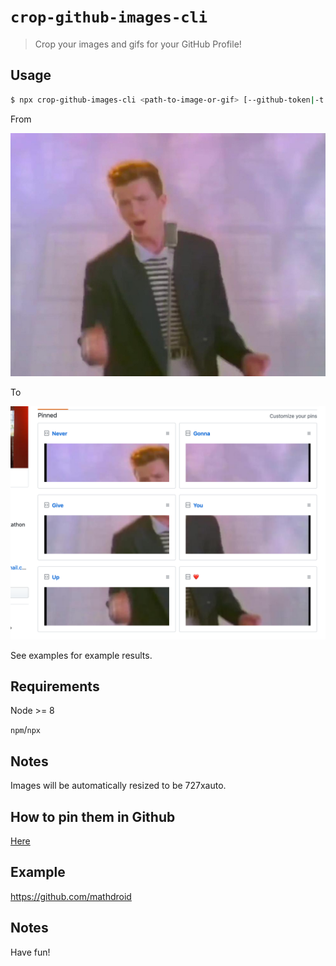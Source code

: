 # `crop-github-images-cli`

> Crop your images and gifs for your GitHub Profile!

## Usage

```sh
$ npx crop-github-images-cli <path-to-image-or-gif> [--github-token|-t <Personal Access Token>]
```

From

![](gist.jpg)

To

![](result.png)

See examples for example results.

## Requirements

Node >= 8

`npm`/`npx`

## Notes

Images will be automatically resized to be 727xauto.

## How to pin them in Github

[Here](https://gist.github.com/gr2m/1a8af488e0c61bb627c24eecfd6148fd)

## Example

https://github.com/mathdroid

## Notes

Have fun!
